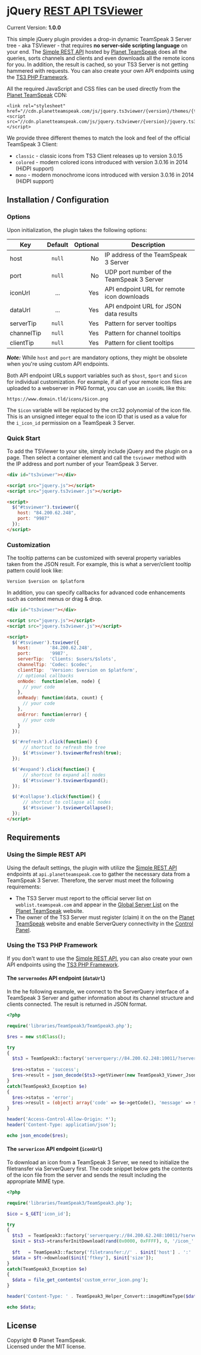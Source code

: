 # jQuery [REST API TSViewer](https://www.planetteamspeak.com/rest-api/)

Current Version: **1.0.0**

This simple jQuery plugin provides a drop-in dynamic TeamSpeak 3 Server tree - aka TSViewer - that requires **no server-side scripting language** on your end. The [Simple REST API](https://www.planetteamspeak.com/rest-api/) hosted by [Planet TeamSpeak](https://www.planetteamspeak.com/) does all the queries, sorts channels and clients and even downloads all the remote icons for you. In addition, the result is cached, so your TS3 Server is not getting hammered with requests. You can also create your own API endpoints using the [TS3 PHP Framework](https://github.com/planetteamspeak/ts3phpframework/).

All the required JavaScript and CSS files can be used directly from the [Planet TeamSpeak](https://www.planetteamspeak.com/) CDN:

    <link rel="stylesheet" href="//cdn.planetteamspeak.com/js/jquery.ts3viewer/{version}/themes/{theme}/tree.css">
    <script src="//cdn.planetteamspeak.com/js/jquery.ts3viewer/{version}/jquery.ts3viewer.min.js"></script>

We provide three different themes to match the look and feel of the official TeamSpeak 3 Client:

* `classic` - classic icons from TS3 Client releases up to version 3.0.15
* `colored` - modern colored icons introduced with version 3.0.16 in 2014 (HiDPI support)
* `mono`    - modern monochrome icons introduced with version 3.0.16 in 2014 (HiDPI support)

## Installation / Configuration

### Options

Upon initialization, the plugin takes the following options:

| Key        | Default | Optional |  Description                               |
| -----------|:-------:|---------:|--------------------------------------------|
| host       | `null`  | No       | IP address of the TeamSpeak 3 Server       |
| port       | `null`  | No       | UDP port number of the TeamSpeak 3 Server  |
| iconUrl    | ...     | Yes      | API endpoint URL for remote icon downloads |
| dataUrl    | ...     | Yes      | API endpoint URL for JSON data results     |
| serverTip  | `null`  | Yes      | Pattern for server tooltips                |
| channelTip | `null`  | Yes      | Pattern for channel tooltips               |
| clientTip  | `null`  | Yes      | Pattern for client tooltips                |

**_Note:_** While `host` and `port` are mandatory options, they might be obsolete when you're using custom API endpoints.

Both API endpoint URLs support variables such as `$host`, `$port` and `$icon` for individual customization. For example, if all of your remote icon files are uploaded to a webserver in PNG format, you can use an `iconURL` like this:

    https://www.domain.tld/icons/$icon.png

The `$icon` variable will be replaced by the crc32 polynomial of the icon file. This is an unsigned integer equal to the icon ID that is used as a value for the `i_icon_id` permission on a TeamSpeak 3 Server.

### Quick Start

To add the TSViewer to your site, simply include jQuery and the plugin on a page. Then select a container element and call the `tsviewer` method with the IP address and port number of your TeamSpeak 3 Server.

```html
<div id="ts3viewer"></div>

<script src="jquery.js"></script>
<script src="jquery.ts3viewer.js"></script>

<script>
  $("#tsviewer").tsviewer({
    host: "84.200.62.248",
    port: "9987"
  });
</script>
```

### Customization

The tooltip patterns can be customized with several property variables taken from the JSON result. For example, this is what a server/client tooltip pattern could look like:

    Version $version on $platform

In addition, you can specify callbacks for advanced code enhancements such as context menus or drag &amp; drop.

```html
<div id="ts3viewer"></div>

<script src="jquery.js"></script>
<script src="jquery.ts3viewer.js"></script>

<script>
  $('#tsviewer').tsviewer({
    host:       '84.200.62.248',
    port:       '9987',
    serverTip:  'Clients: $users/$slots',
    channelTip: 'Codec: $codec',
    clientTip:  'Version: $version on $platform',
    // optional callbacks
    onNode:  function(elem, node) {
      // your code
    },
    onReady: function(data, count) {
      // your code
    },
    onError: function(error) {
      // your code
    }
  });

  $('#refresh').click(function() {
      // shortcut to refresh the tree
      $('#tsviewer').tsviewerRefresh(true);
  });

  $('#expand').click(function() {
      // shortcut to expand all nodes
      $('#tsviewer').tsviewerExpand();
  });

  $('#collapse').click(function() {
      // shortcut to collapse all nodes
      $('#tsviewer').tsviewerCollapse();
  });
</script>
```

## Requirements

### Using the Simple REST API

Using the default settings, the plugin with utilize the [Simple REST API](https://www.planetteamspeak.com/rest-api/) endpoints at `api.planetteamspeak.com` to gather the necessary data from a TeamSpeak 3 Server. Therefore, the server must meet the following requirements:

* The TS3 Server must report to the official server list on `weblist.teamspeak.com` and appear in the [Global Server List](https://www.planetteamspeak.com/serverlist/) on the [Planet TeamSpeak](https://www.planetteamspeak.com/) website.
* The owner of the TS3 Server must register (claim) it on the on the [Planet TeamSpeak](https://www.planetteamspeak.com/) website and enable ServerQuery connectivity in the [Control Panel](https://www.planetteamspeak.com/control/servers/).

### Using the TS3 PHP Framework

If you don't want to use the [Simple REST API](https://www.planetteamspeak.com/rest-api/), you can also create your own API endpoints using the [TS3 PHP Framework](https://github.com/planetteamspeak/ts3phpframework/).

#### The `servernodes` API endpoint (`dataUrl`)

In the he following example, we connect to the ServerQuery interface of a TeamSpeak 3 Server and gather information about its channel structure and clients connected. The result is returned in JSON format.

```php
<?php

require('libraries/TeamSpeak3/TeamSpeak3.php');

$res = new stdClass();

try
{
  $ts3 = TeamSpeak3::factory('serverquery://84.200.62.248:10011/?server_port=9987#no_query_clients');
  
  $res->status = 'success';
  $res->result = json_decode($ts3->getViewer(new TeamSpeak3_Viewer_Json()));
}
catch(TeamSpeak3_Exception $e)
{
  $res->status = 'error';
  $res->result = (object) array('code' => $e->getCode(), 'message' => $e->getMessage());
}

header('Access-Control-Allow-Origin: *'); 
header('Content-Type: application/json');

echo json_encode($res);
```

#### The `servericon` API endpoint (`iconUrl`)

To download an icon from a TeamSpeak 3 Server, we need to initialize the filetransfer via ServerQuery first. The code snippet below gets the contents of the icon file from the server and sends the result including the appropriate MIME type.

```php
<?php

require('libraries/TeamSpeak3/TeamSpeak3.php');

$ico = $_GET['icon_id'];

try
{
  $ts3  = TeamSpeak3::factory('serverquery://84.200.62.248:10011/?server_port=9987');
  $init = $ts3->transferInitDownload(rand(0x0000, 0xFFFF), 0, '/icon_' . $ico);
  
  $ft   = TeamSpeak3::factory('filetransfer://' . $init['host'] . ':' . $init['port']);
  $data = $ft->download($init['ftkey'], $init['size']);
}
catch(TeamSpeak3_Exception $e)
{
  $data = file_get_contents('custom_error_icon.png');
}

header('Content-Type: ' . TeamSpeak3_Helper_Convert::imageMimeType($data));

echo $data;
```

## License
Copyright &copy; Planet TeamSpeak.<br>
Licensed under the MIT license.
